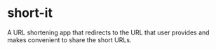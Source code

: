 # short-it
A URL shortening app that redirects to the URL that user provides and makes convenient to share the short URLs.
